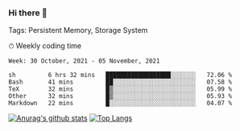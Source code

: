 ### Hi there 👋

Tags: Persistent Memory, Storage System

<!--

[![Anurag's github stats](https://github-readme-stats.vercel.app/api?username=wwyf)](https://github.com/anuraghazra/github-readme-stats)

[![Anurag's github stats](https://github-readme-stats.vercel.app/api?username=wwyf&count_private=true)](https://github.com/anuraghazra/github-readme-stats)


[![Top Langs](https://github-readme-stats.vercel.app/api/top-langs/?username=wwyf&count_private=true&&hide=jupyter%20notebook,html)](https://github.com/anuraghazra/github-readme-stats)



-->


⏱ Weekly coding time

<!--START_SECTION:waka-->
```text
Week: 30 October, 2021 - 05 November, 2021

sh         6 hrs 32 mins   ██████████████████░░░░░░░   72.06 % 
Bash       41 mins         ██░░░░░░░░░░░░░░░░░░░░░░░   07.58 % 
TeX        32 mins         █▒░░░░░░░░░░░░░░░░░░░░░░░   05.99 % 
Other      32 mins         █▒░░░░░░░░░░░░░░░░░░░░░░░   05.93 % 
Markdown   22 mins         █░░░░░░░░░░░░░░░░░░░░░░░░   04.07 % 
```
<!--END_SECTION:waka-->



[![Anurag's github stats](https://github-readme-stats.vercel.app/api?username=wwyf&count_private=true&show_icons=true&hide_border=true)](https://github.com/anuraghazra/github-readme-stats) [![Top Langs](https://github-readme-stats.vercel.app/api/top-langs/?username=wwyf&count_private=true&hide=jupyter%20notebook,html,OpenEdge%20ABL&langs_count=10&layout=compact&hide_border=true)](https://github.com/anuraghazra/github-readme-stats)

<!--

[![willianrod's wakatime stats](https://github-readme-stats.vercel.app/api/wakatime?username=wwyf)](https://github.com/anuraghazra/github-readme-stats)


-->
